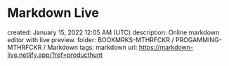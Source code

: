 # Markdown Live

created: January 15, 2022 12:05 AM (UTC)
description: Online markdown editor with live preview.
folder: BOOKMRKS-MTHRFCKR / PROGAMMING-MTHRFCKR / Markdown
tags: markdown
url: https://markdown-live.netlify.app/?ref=producthunt